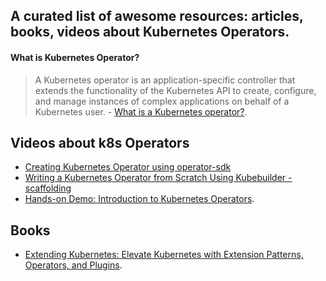 ## A curated list of awesome resources: articles, books, videos about Kubernetes Operators.

#### What is Kubernetes Operator?
> A Kubernetes operator is an application-specific controller that extends the functionality of the Kubernetes API to create, configure, and manage instances of complex applications on behalf of a Kubernetes user. - [What is a Kubernetes operator?](https://www.redhat.com/en/topics/containers/what-is-a-kubernetes-operator#:~:text=A%20Kubernetes%20operator%20is%20an,behalf%20of%20a%20Kubernetes%20user).

## Videos about k8s Operators
* [Creating Kubernetes Operator using operator-sdk](https://www.youtube.com/watch?v=FHjLL5e7h00)
* [Writing a Kubernetes Operator from Scratch Using Kubebuilder - scaffolding](https://www.youtube.com/watch?v=LLVoyXjYlYM)
* [Hands-on Demo: Introduction to Kubernetes Operators](https://www.youtube.com/watch?v=wDLbqlEHuBc).

## Books

* [Extending Kubernetes: Elevate Kubernetes with Extension Patterns, Operators, and Plugins](https://www.amazon.com/Extending-Kubernetes-Extension-Patterns-Operators/dp/1484270940).